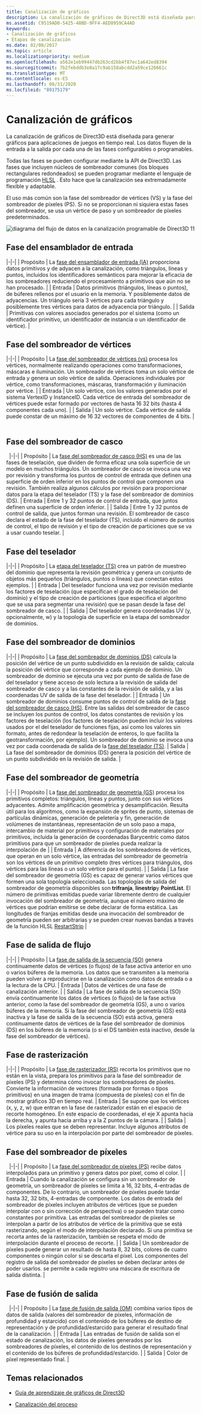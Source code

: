 ```yaml
---
title: Canalización de gráficos
description: La canalización de gráficos de Direct3D está diseñada para generar gráficos para aplicaciones de juegos en tiempo real. Los datos fluyen de la entrada a la salida por cada una de las fases configurables o programables.
ms.assetid: C9519AD0-5425-48BD-9FF4-AED8959CA4AD
keywords:
- Canalización de gráficos
- Etapas de canalización
ms.date: 02/08/2017
ms.topic: article
ms.localizationpriority: medium
ms.openlocfilehash: a562e1eb99447db263cd2bb4f87ec1a642ed8394
ms.sourcegitcommit: 7b2febddb3e8a17c9ab158abcdd2a59ce126661c
ms.translationtype: MT
ms.contentlocale: es-ES
ms.lasthandoff: 08/31/2020
ms.locfileid: "89175179"
---
```

# <a name="graphics-pipeline"></a>Canalización de gráficos


La canalización de gráficos de Direct3D está diseñada para generar gráficos para aplicaciones de juegos en tiempo real. Los datos fluyen de la entrada a la salida por cada una de las fases configurables o programables.

Todas las fases se pueden configurar mediante la API de Direct3D. Las fases que incluyen núcleos de sombreador comunes (los bloques rectangulares redondeados) se pueden programar mediante el lenguaje de programación [HLSL](/windows/desktop/direct3dhlsl/dx-graphics-hlsl) . Esto hace que la canalización sea extremadamente flexible y adaptable.

El uso más común son la fase del sombreador de vértices (VS) y la fase del sombreador de píxeles (PS). Si no se proporcionan ni siquiera estas fases del sombreador, se usa un vértice de paso y un sombreador de píxeles predeterminados.

![diagrama del flujo de datos en la canalización programable de Direct3D 11](images/d3d11-pipeline-stages.jpg)

## <a name="input-assembler-stage"></a>Fase del ensamblador de entrada

|-|-| | Propósito | La [fase del ensamblador de entrada (IA)](input-assembler-stage--ia-.md) proporciona datos primitivos y de adyacen a la canalización, como triángulos, líneas y puntos, incluidos los identificadores semánticos para mejorar la eficacia de los sombreadores reduciendo el procesamiento a primitivos que aún no se han procesado. | | Entrada | Datos primitivos (triángulos, líneas o puntos), de búferes rellenos por el usuario en la memoria. Y posiblemente datos de adyacencias. Un triángulo sería 3 vértices para cada triángulo y posiblemente tres vértices para datos de adyacencia por triángulo. | | Salida | Primitivas con valores asociados generados por el sistema (como un identificador primitivo, un identificador de instancia o un identificador de vértice). |

## <a name="vertex-shader-stage"></a>Fase del sombreador de vértices

|-|-| | Propósito | La [fase del sombreador de vértices (vs)](vertex-shader-stage--vs-.md) procesa los vértices, normalmente realizando operaciones como transformaciones, máscaras e iluminación. Un sombreador de vértices toma un solo vértice de entrada y genera un solo vértice de salida. Operaciones individuales por vértice, como transformaciones, máscaras, transformación y iluminación por vértice. | | Entrada | Un solo vértice, con los valores generados por el sistema VertexID y InstanceID. Cada vértice de entrada del sombreador de vértices puede estar formado por vectores de hasta 16 32 bits (hasta 4 componentes cada uno). | | Salida | Un solo vértice. Cada vértice de salida puede constar de un máximo de 16 32 vectores de componentes de 4 bits. |
 
## <a name="hull-shader-stage"></a>Fase del sombreador de casco
 
|-|-| | Propósito | La [fase del sombreador de casco (HS)](hull-shader-stage--hs-.md) es una de las fases de teselación, que dividen de forma eficaz una sola superficie de un modelo en muchos triángulos. Un sombreador de casco se invoca una vez por revisión y transforma los puntos de control de entrada que definen una superficie de orden inferior en los puntos de control que componen una revisión. También realiza algunos cálculos por revisión para proporcionar datos para la etapa del teselador (TS) y la fase del sombreador de dominios (DS). | Entrada | Entre 1 y 32 puntos de control de entrada, que juntos definen una superficie de orden inferior. | | Salida | Entre 1 y 32 puntos de control de salida, que juntos forman una revisión. El sombreador de casco declara el estado de la fase del teselador (TS), incluido el número de puntos de control, el tipo de revisión y el tipo de creación de particiones que se va a usar cuando teselar. |

## <a name="tessellator-stage"></a>Fase del teselador

|-|-| | Propósito | La [etapa del teselador (TS)](tessellator-stage--ts-.md) crea un patrón de muestreo del dominio que representa la revisión geométrica y genera un conjunto de objetos más pequeños (triángulos, puntos o líneas) que conectan estos ejemplos. | | Entrada | Del teselador funciona una vez por revisión mediante los factores de teselación (que especifican el grado de teselación del dominio) y el tipo de creación de particiones (que especifica el algoritmo que se usa para segmentar una revisión) que se pasan desde la fase del sombreador de casco. | | Salida | Del teselador genera coordenadas UV (y, opcionalmente, w) y la topología de superficie en la etapa del sombreador de dominios.

## <a name="domain-shader-stage"></a>Fase del sombreador de dominios

|-|-| | Propósito | La [fase del sombreador de dominios (DS)](domain-shader-stage--ds-.md) calcula la posición del vértice de un punto subdividido en la revisión de salida; calcula la posición del vértice que corresponde a cada ejemplo de dominio. Un sombreador de dominio se ejecuta una vez por punto de salida de fase de del teselador y tiene acceso de solo lectura a la revisión de salida del sombreador de casco y a las constantes de la revisión de salida, y a las coordenadas UV de salida de la fase del teselador. | | Entrada | Un sombreador de dominios consume puntos de control de salida de la [fase del sombreador de casco (HS)](hull-shader-stage--hs-.md). Entre las salidas del sombreador de casco se incluyen los puntos de control, los datos constantes de revisión y los factores de teselación (los factores de teselación pueden incluir los valores usados por el del teselador de funciones fijas, así como los valores sin formato, antes de redondear la teselación de enteros, lo que facilita la geotransformación, por ejemplo). Un sombreador de dominio se invoca una vez por cada coordenada de salida de la [fase del teselador (TS)](tessellator-stage--ts-.md). | Salida | La fase del sombreador de dominios (DS) genera la posición del vértice de un punto subdividido en la revisión de salida. |

## <a name="geometry-shader-stage"></a>Fase del sombreador de geometría

|-|-| | Propósito | La [fase del sombreador de geometría (GS)](geometry-shader-stage--gs-.md) procesa los primitivos completos: triángulos, líneas y puntos, junto con sus vértices adyacentes. Admite amplificación geométrica y desamplificación. Resulta útil para los algoritmos, como la expansión de sprites de punto, sistemas de partículas dinámicas, generación de peletería y fin, generación de volúmenes de instantáneas, representación de un solo paso a mapa, intercambio de material por primitivos y configuración de materiales por primitivos, incluida la generación de coordenadas Barycentric como datos primitivos para que un sombreador de píxeles pueda realizar la interpolación de | | Entrada | A diferencia de los sombreadores de vértices, que operan en un solo vértice, las entradas del sombreador de geometría son los vértices de un primitivo completo (tres vértices para triángulos, dos vértices para las líneas o un solo vértice para el punto). | | Salida | La fase del sombreador de geometría (GS) es capaz de generar varios vértices que formen una sola topología seleccionada. Las topologías de salida del sombreador de geometría disponibles son <strong>trifranja</strong>, <strong>linestrip</strong>y <strong>PointList</strong>. El número de primitivas emitidas puede variar libremente dentro de cualquier invocación del sombreador de geometría, aunque el número máximo de vértices que podrían emitirse se debe declarar de forma estática. Las longitudes de franjas emitidas desde una invocación del sombreador de geometría pueden ser arbitrarias y se pueden crear nuevas bandas a través de la función HLSL [RestartStrip](/windows/desktop/direct3dhlsl/dx-graphics-hlsl-so-restartstrip) |

## <a name="stream-output-stage"></a>Fase de salida de flujo

|-|-| | Propósito | La [fase de salida de la secuencia (SO)](stream-output-stage--so-.md) genera continuamente datos de vértices (o flujos) de la fase activa anterior en uno o varios búferes de la memoria. Los datos que se transmiten a la memoria pueden volver a reproducirse en la canalización como datos de entrada o a la lectura de la CPU. | Entrada | Datos de vértices de una fase de canalización anterior. | | Salida | La fase de salida de la secuencia (SO) envía continuamente los datos de vértices (o flujos) de la fase activa anterior, como la fase del sombreador de geometría (GS), a uno o varios búferes de la memoria. Si la fase del sombreador de geometría (GS) está inactiva y la fase de salida de la secuencia (SO) está activa, genera continuamente datos de vértices de la fase del sombreador de dominios (DS) en los búferes de la memoria (o si el DS también está inactivo, desde la fase del sombreador de vértices).

## <a name="rasterizer-stage"></a>Fase de rasterización

|-|-| | Propósito | La [fase de rasterizador (RS)](rasterizer-stage--rs-.md) recorta los primitivos que no están en la vista, prepara los primitivos para la fase del sombreador de píxeles (PS) y determina cómo invocar los sombreadores de píxeles. Convierte la información de vectores (formada por formas o tipos primitivos) en una imagen de trama (compuesta de píxeles) con el fin de mostrar gráficos 3D en tiempo real. | Entrada | Se supone que los vértices (x, y, z, w) que entran en la fase de rasterizador están en el espacio de recorte homogéneo. En este espacio de coordenadas, el eje X apunta hacia la derecha, y apunta hacia arriba y a la Z puntos de la cámara. | | Salida | Los píxeles reales que se deben representar. Incluye algunos atributos de vértice para su uso en la interpolación por parte del sombreador de píxeles.

## <a name="pixel-shader-stage"></a>Fase del sombreador de píxeles
 
|-|-| | Propósito | La [fase del sombreador de píxeles (PS)](pixel-shader-stage--ps-.md) recibe datos interpolados para un primitivo y genera datos por píxel, como el color. | | Entrada | Cuando la canalización se configura sin un sombreador de geometría, un sombreador de píxeles se limita a 16, 32 bits, 4-entradas de componentes. De lo contrario, un sombreador de píxeles puede tardar hasta 32, 32 bits, 4-entradas de componente. Los datos de entrada del sombreador de píxeles incluyen atributos de vértices (que se pueden interpolar con o sin corrección de perspectiva) o se pueden tratar como constantes por primitiva. Las entradas del sombreador de píxeles se interpolan a partir de los atributos de vértice de la primitiva que se está rasterizando, según el modo de interpolación declarado. Si una primitiva se recorta antes de la rasterización, también se respeta el modo de interpolación durante el proceso de recorte. | | Salida | Un sombreador de píxeles puede generar un resultado de hasta 8, 32 bits, colores de cuatro componentes o ningún color si se descarta el píxel. Los componentes del registro de salida del sombreador de píxeles se deben declarar antes de poder usarlos. se permite a cada registro una máscara de escritura de salida distinta. |

## <a name="output-merger-stage"></a>Fase de fusión de salida
 
|-|-| | Propósito | La [fase de fusión de salida (OM)](output-merger-stage--om-.md) combina varios tipos de datos de salida (valores del sombreador de píxeles, información de profundidad y estarcido) con el contenido de los búferes de destino de representación y de profundidad/estarcido para generar el resultado final de la canalización. | | Entrada | Las entradas de fusión de salida son el estado de canalización, los datos de píxeles generados por los sombreadores de píxeles, el contenido de los destinos de representación y el contenido de los búferes de profundidad/estarcido. | | Salida | Color de píxel representado final. |

## <a name="related-topics"></a>Temas relacionados

- [Guía de aprendizaje de gráficos de Direct3D](index.md)

- [Canalización del proceso](compute-pipeline.md)